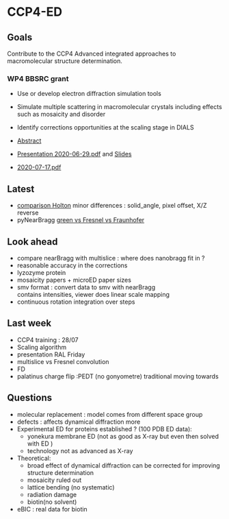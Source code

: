 # CCP4-ED

## Goals
Contribute to the CCP4 Advanced integrated approaches to macromolecular structure determination.

### WP4 BBSRC grant
- Use or develop electron diffraction simulation tools
- Simulate multiple scattering in macromolecular crystals including effects such as mosaicity and disorder
- Identify corrections opportunities at the scaling stage in DIALS

- [Abstract](/planning/abstract.pdf)
- [Presentation 2020-06-29.pdf](/planning/2020-01-29_WP2.pdf) and [Slides](/planning/2020-01-29_WP2.odp)
- [2020-07-17.pdf](/planning/2020-07_RALFT.pdf)

## Latest
- [comparison Holton](/projects/nearBragg/#comparison-with-holton) minor differences : solid_angle, pixel offset, X/Z reverse
- pyNearBragg [green vs Fresnel vs Fraunhofer](/projects/nearBragg/#path-length-estimate)

## Look ahead
- compare nearBragg with multislice : where does nanobragg fit in ?  
- reasonable accuracy in the corrections
- lyzozyme protein
- mosaicity papers + microED paper sizes
- smv format : convert data to smv with nearBragg  
contains intensities, viewer does linear scale mapping  
- continuous rotation integration over steps


## Last week
- CCP4 training : 28/07
- Scaling algorithm
- presentation RAL Friday
- multislice vs Fresnel convolution
- FD
- palatinus charge flip :PEDT (no gonyometre) traditional moving towards    

## Questions
- molecular replacement : model comes from different space group  
- defects : affects dynamical diffraction more  
- Experimental ED for proteins established ? (100 PDB ED data):
    - yonekura membrane ED (not as good as X-ray but even then solved with ED )
    - technology not as advanced as X-ray
- Theoretical:
    - broad effect of dynamical diffraction can be corrected for improving structure determination
    - mosaicity ruled out
    - lattice bending (no systematic)
    - radiation damage
    - biotin(no solvent)
- eBIC : real data for biotin
